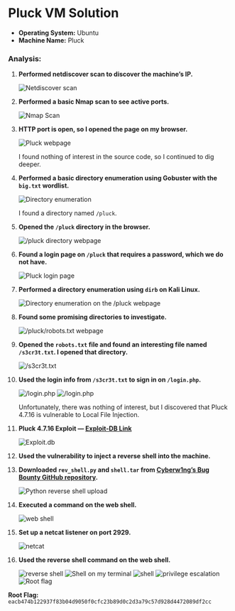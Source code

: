 # Pluck VM Solution

- **Operating System:** Ubuntu
- **Machine Name:** Pluck

### Analysis:
1. **Performed netdiscover scan to discover the machine’s IP.**

   ![Netdiscover scan](./images/1.png)

2. **Performed a basic Nmap scan to see active ports.**

   ![Nmap Scan](./images/2.png)

3. **HTTP port is open, so I opened the page on my browser.**

   ![Pluck webpage](./images/3.png)

   I found nothing of interest in the source code, so I continued to dig deeper.

4. **Performed a basic directory enumeration using Gobuster with the `big.txt` wordlist.**

   ![Directory enumeration](./images/4.png)

   I found a directory named `/pluck`.

5. **Opened the `/pluck` directory in the browser.**

   ![/pluck directory webpage](./images/5.png)

6. **Found a login page on `/pluck` that requires a password, which we do not have.**

   ![Pluck login page](./images/6.png)

7. **Performed a directory enumeration using `dirb` on Kali Linux.**

   ![Directory enumeration on the /pluck webpage](./images/7.png)

8. **Found some promising directories to investigate.**

   ![/pluck/robots.txt webpage](./images/8.png)

9. **Opened the `robots.txt` file and found an interesting file named `/s3cr3t.txt`. I opened that directory.**

   ![/s3cr3t.txt](./images/9.png)

10. **Used the login info from `/s3cr3t.txt` to sign in on `/login.php`.**

    ![/login.php](./images/10.png)
    ![/login.php](./images/11.png)

    Unfortunately, there was nothing of interest, but I discovered that Pluck 4.7.16 is vulnerable to Local File Injection.

11. **Pluck 4.7.16 Exploit — [Exploit-DB Link](https://www.exploit-db.com/exploits/50826)**

    ![Exploit.db](./images/12.png)

12. **Used the vulnerability to inject a reverse shell into the machine.**

13. **Downloaded `rev_shell.py` and `shell.tar` from [Cyberw1ng’s Bug Bounty GitHub repository](https://github.com/Cyberw1ng/Bug-Bounty).**

    ![Python reverse shell upload](./images/13.png)

14. **Executed a command on the web shell.**

    ![web shell](./images/14.png)

15. **Set up a netcat listener on port 2929.**

    ![netcat](./images/15.png)

16. **Used the reverse shell command on the web shell.**

    ![reverse shell](./images/16.png)
    ![Shell on my terminal](./images/17.png)
    ![shell](./images/18.png)
    ![privilege escalation](./images/19.png)
    ![Root flag](./images/20.png)

**Root Flag:** `eacb474b122937f83b04d9050f0cfc23b89d0c2d3a79c57d928d4472089df2cc`
